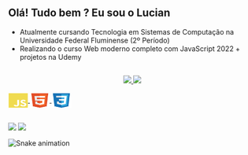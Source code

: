 ## Olá! Tudo bem ? Eu sou o Lucian

- Atualmente cursando Tecnologia em Sistemas de Computação na Universidade Federal Fluminense (2º Período)
- Realizando o curso Web moderno completo com JavaScript 2022 + projetos na Udemy

##

<div align="center">
  <a href="https://github.com/DesenvolveLucian">
  <img height="180em" src="https://github-readme-stats.vercel.app/api?username=DesenvolveLucian&show_icons=true&theme=dark&include_all_commits=true&count_private=true"/>
  <img height="180em" src="https://github-readme-stats.vercel.app/api/top-langs/?username=DesenvolveLucian&layout=compact&langs_count=7&theme=dark"/>
</div>
  
<div style="display: inline_block"><br>
  <img align="center" alt="Lucian-Js" height="30" width="40" src="https://raw.githubusercontent.com/devicons/devicon/master/icons/javascript/javascript-plain.svg">
  <img align="center" alt="Lucian-HTML" height="30" width="40" src="https://raw.githubusercontent.com/devicons/devicon/master/icons/html5/html5-original.svg">
  <img align="center" alt="Lucian-CSS" height="30" width="40" src="https://raw.githubusercontent.com/devicons/devicon/master/icons/css3/css3-original.svg">
</div>
  
##
  
<div>
  <a href = "mailto:alveslnascimento@gmail.com"><img src="https://img.shields.io/badge/-Gmail-%23333?style=for-the-badge&logo=gmail&logoColor=white" target="_blank"></a>
  <a href="https://www.linkedin.com/in/lucian-alves-71843a104/" target="_blank"><img src="https://img.shields.io/badge/-LinkedIn-%230077B5?style=for-the-badge&logo=linkedin&logoColor=white" target="_blank"></a>
  
  ![Snake animation](https://github.com/DesenvolveLucian/DesenvolveLucian/blob/output/github-contribution-grid-snake.svg)
  
</div>  
